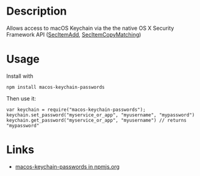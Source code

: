 <!--
SPDX-FileCopyrightText: 2023 Ruben Laguna <ruben.laguna@gmail.com>

SPDX-License-Identifier: MIT
-->

# Description

Allows access to macOS Keychain via the the native OS X Security Framework API ([SecItemAdd](https://developer.apple.com/documentation/security/1401659-secitemadd), [SecItemCopyMatching](https://developer.apple.com/documentation/security/1401659-secitemadd))

# Usage

Install with

```
npm install macos-keychain-passwords
```

Then use it:

```
var keychain = require("macos-keychain-passwords");
keychain.set_password("myservice_or_app", "myusername", "mypassword")
keychain.get_password("myservice_or_app", "myusername") // returns "mypassword"
```

# Links

- [macos-keychain-passwords in npmjs.org](https://www.npmjs.com/package/macos-keychain-passwords)
